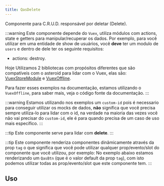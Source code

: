 ```yaml
---
title: QasDelete
---
```


<div class="flex q-gutter-x-md">
  <doc-link title="Componente" name="QasDebugger" to="/components/debugger" />
</div>

Componente para C.R.U.D. responsável por deletar (Delete).

<doc-api file="delete/QasDelete" name="QasDelete" />

:::warning
Este componente depende do `Vuex`, utiliza módulos com actions, state e getters para manipular/recuperar os dados. Por exemplo, para você utilizar em uma entidade de show de usuários, você **deve** ter um modulo de `users` e dentro de dele ter os seguinte requisitos:
- actions: destroy.

Hoje Utilizamos 2 bibliotecas com propósitos diferentes que são compatíveis com o asteroid para lidar com o Vuex, elas são:
[VuexStoreModule](https://github.com/bildvitta/vuex-store-module) e [VuexOffline](https://github.com/bildvitta/vuex-offline).

Para fazer esses exemplos na documentação, estamos utilizando o `VuexOffline`, para saber mais, veja o código fonte da documentação.
:::

:::warning
Estamos utilizando nos exemplos um `custom-id` pois é necessario para conseguir utilizar os mocks de dados, **não** significa que você precisa sempre utiliza-lo para lidar com o id, na verdade na maioria das vezes você não vai precisar do `custom-id`, ele é para quando precisa de um caso de uso mais específico.
:::

:::tip
Este componente serve para lidar com **delete**.
:::

:::tip
Este componente renderiza componentes dinâmicamente através da prop `tag` o que significa que você pode utilizar qualquer prop/evento/slot do componente que você utilizou, por exemplo:
No exemplo abaixo estamos renderizando um `QasBtn` (que é o valor default da prop `tag`), com isto podemos utilizar todas as prop/evento/slot que este componente tem.
:::

## Uso
<doc-example file="QasDelete/Basic" title="Básico" />
